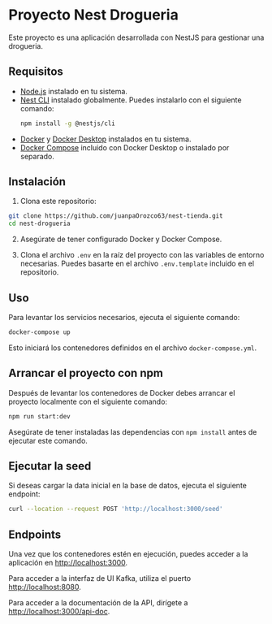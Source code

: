 # Proyecto Nest Drogueria

Este proyecto es una aplicación desarrollada con NestJS para gestionar una drogueria.

## Requisitos

- [Node.js](https://nodejs.org/) instalado en tu sistema.
- [Nest CLI](https://docs.nestjs.com/cli/overview) instalado globalmente. Puedes instalarlo con el siguiente comando:
  ```bash
  npm install -g @nestjs/cli
  ```
- [Docker](https://www.docker.com/) y [Docker Desktop](https://www.docker.com/products/docker-desktop) instalados en tu sistema.
- [Docker Compose](https://docs.docker.com/compose/) incluido con Docker Desktop o instalado por separado.

## Instalación

1. Clona este repositorio:
  ```bash
  git clone https://github.com/juanpaOrozco63/nest-tienda.git
  cd nest-drogueria
  ```

2. Asegúrate de tener configurado Docker y Docker Compose.

3. Clona el archivo `.env` en la raíz del proyecto con las variables de entorno necesarias. Puedes basarte en el archivo `.env.template` incluido en el repositorio.

## Uso

Para levantar los servicios necesarios, ejecuta el siguiente comando:

```bash
docker-compose up
```

Esto iniciará los contenedores definidos en el archivo `docker-compose.yml`.

## Arrancar el proyecto con npm

Después de levantar los contenedores de Docker debes arrancar el proyecto localmente con el siguiente comando:

```bash
npm run start:dev
```

Asegúrate de tener instaladas las dependencias con `npm install` antes de ejecutar este comando.

## Ejecutar la seed

Si deseas cargar la data inicial en la base de datos, ejecuta el siguiente endpoint:

```bash
curl --location --request POST 'http://localhost:3000/seed'
```

## Endpoints

Una vez que los contenedores estén en ejecución, puedes acceder a la aplicación en [http://localhost:3000](http://localhost:3000).

Para acceder a la interfaz de UI Kafka, utiliza el puerto [http://localhost:8080](http://localhost:8080).

Para acceder a la documentación de la API, dirígete a [http://localhost:3000/api-doc](http://localhost:3000/api-doc).
